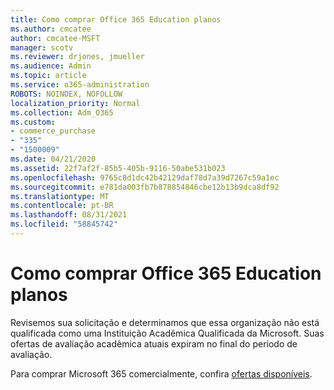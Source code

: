 ```yaml
---
title: Como comprar Office 365 Education planos
ms.author: cmcatee
author: cmcatee-MSFT
manager: scotv
ms.reviewer: drjones, jmueller
ms.audience: Admin
ms.topic: article
ms.service: o365-administration
ROBOTS: NOINDEX, NOFOLLOW
localization_priority: Normal
ms.collection: Adm_O365
ms.custom:
- commerce_purchase
- "335"
- "1500009"
ms.date: 04/21/2020
ms.assetid: 22f7af2f-85b5-405b-9116-50abe531b023
ms.openlocfilehash: 9765c8d1dc42b42129daf78d7a39d7267c59a1ec
ms.sourcegitcommit: e781da003fb7b878854846cbe12b13b9dca8df92
ms.translationtype: MT
ms.contentlocale: pt-BR
ms.lasthandoff: 08/31/2021
ms.locfileid: "58845742"
---
```

# <a name="how-to-purchase-office-365-education-plans"></a>Como comprar Office 365 Education planos

Revisemos sua solicitação e determinamos que essa organização não está qualificada como uma Instituição Acadêmica Qualificada da Microsoft. Suas ofertas de avaliação acadêmica atuais expiram no final do período de avaliação.
  
Para comprar Microsoft 365 comercialmente, confira [ofertas disponíveis](https://go.microsoft.com/fwlink/p/?linkid=868433).  